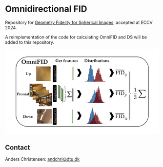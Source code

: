 # Omnidirectional FID
Repository for [Geometry Fidelity for Spherical Images](https://arxiv.org/abs/2407.18207), accepted at ECCV 2024.  

A reimplementation of the code for calculating OmniFID and DS will be added to this repository. 

<p align="center">
  <img src="figs/TeaserOmniFID.png" />
</p>
  
## Contact 

Anders Christensen: andchri@dtu.dk
